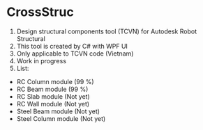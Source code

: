 # CrossStruc
1. Design structural components tool (TCVN) for Autodesk Robot Structural <br />
2. This tool is created by C# with WPF UI <br />
3. Only applicable to TCVN code (Vietnam) <br />
4. Work in progress <br />
5. List: <br />
- RC Column module (99 %) <br />
- RC Beam module (99 %) <br />
- RC Slab module (Not yet) <br />
- RC Wall module (Not yet) <br />
- Steel Beam module (Not yet) <br />
- Steel Column module (Not yet) <br />

